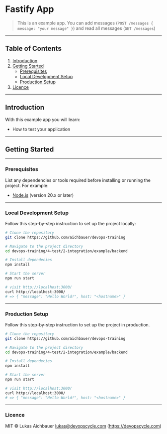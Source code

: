 # Fastify App

> This is an example app. You can add messages (`POST /messages { message: "your message" }`) and read all messages (`GET /messages`)

---

## Table of Contents

1. [Introduction](#introduction)
2. [Getting Started](#getting-started)
   - [Prerequisites](#prerequisites)
   - [Local Development Setup](#local-development-setup)
   - [Production Setup](#production-setup)
7. [Licence](#licence)

---

## Introduction

With this example app you will learn:

- How to test your application

---

## Getting Started

---

### Prerequisites

List any dependencies or tools required before installing or running the project. For example:

- [Node.js](https://nodejs.org/) (version 20.x or later)

---

### Local Development Setup

Follow this step-by-step instruction to set up the project locally:

```sh
# Clone the repository
git clone https://github.com/aichbauer/devops-training

# Navigate to the project directory
cd devops-training/4-test/2-integration/example/backend

# Install dependecies
npm install

# Start the server
npm run start

# visit http://localhost:3000/
curl http://localhost:3000/
# => { "message": "Hello World!", host: "<hostname>" }
```

---

### Production Setup

Follow this step-by-step instruction to set up the project in production.

```sh
# Clone the repository
git clone https://github.com/aichbauer/devops-training

# Navigate to the project directory
cd devops-training/4-test/2-integration/example/backend

# Install dependecies
npm install

# Start the server
npm run start

# visit http://localhost:3000/
curl http://localhost:3000/
# => { "message": "Hello World!", host: "<hostname>" }
```

---

### Licence

MIT © Lukas Aichbauer <lukas@devopscycle.com> (https://devopscycle.com)
